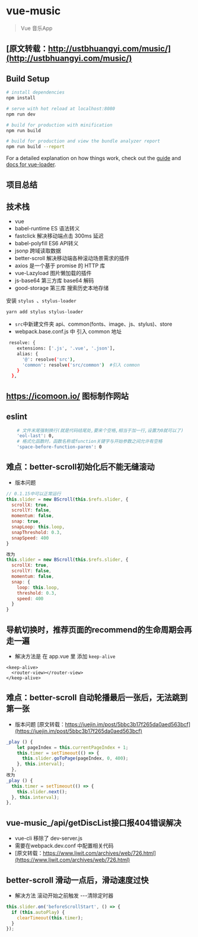 # vue-music

>  Vue 音乐App
## [原文转载：http://ustbhuangyi.com/music/](http://ustbhuangyi.com/music/)

## Build Setup

``` bash
# install dependencies
npm install

# serve with hot reload at localhost:8080
npm run dev

# build for production with minification
npm run build

# build for production and view the bundle analyzer report
npm run build --report
```

For a detailed explanation on how things work, check out the [guide](http://vuejs-templates.github.io/webpack/) and [docs for vue-loader](http://vuejs.github.io/vue-loader).

## 项目总结
## 技术栈
* vue
* babel-runtime    ES 语法转义
* fastclick  解决移动端点击 300ms 延迟
* babel-polyfill  ES6 API转义
* jsonp  跨域读取数据
* better-scroll 解决移动端各种滚动场景需求的插件
* axios 是一个基于 promise 的 HTTP 库
* vue-Lazyload 图片懒加载的插件
* js-base64 第三方库 base64 解码
* good-storage 第三库 搜索历史本地存储

安装 `stylus `、`stylus-loader`
```bash
yarn add stylus stylus-loader
```
* `src`中新建文件夹 api、common(fonts、image、js、stylus)、store
* webpack.base.conf.js 中 引入 common 地址
```bash
 resolve: {
    extensions: ['.js', '.vue', '.json'],
    alias: {
      '@': resolve('src'),
      'common': resolve('src/common')  #引入 common
    }
  },
```
## https://icomoon.io/ 图标制作网站

## eslint
```bash
    # 文件末尾强制换行(就是代码结尾处,要来个空格,相当于加一行,设置为0就可以了) 
    'eol-last': 0,
    # 格式化函数时，函数名称或function关键字与开始参数之间允许有空格
    'space-before-function-paren': 0
```

## 难点：better-scroll初始化后不能无缝滚动
  * 版本问题
  ```javascript
  // 0.1.15中可以正常运行
  this.slider = new BScroll(this.$refs.slider, {
    scrollX: true,
    scrollY: false,
    momentum: false,
    snap: true,
    snapLoop: this.loop,
    snapThreshold: 0.3,
    snapSpeed: 400
  }

  改为
  this.slider = new BScroll(this.$refs.slider, {
    scrollX: true,
    scrollY: false,
    momentum: false,
    snap: {
      loop: this.loop,
      threshold: 0.3,
      speed: 400
    }
  }
  ```

  ## 导航切换时，推荐页面的recommend的生命周期会再走一遍
  * 解决方法是 在 app.vue 里 添加 `keep-alive`
  ```vue
  <keep-alive>
    <router-view></router-view>
  </keep-alive>
  ```

  ## 难点：better-scroll 自动轮播最后一张后，无法跳到第一张
  * 版本问题 [原文转载：https://juejin.im/post/5bbc3b17f265da0aed563bcf](https://juejin.im/post/5bbc3b17f265da0aed563bcf)
  ```javascript
  _play () {
      let pageIndex = this.currentPageIndex + 1;
      this.timer = setTimeout(() => {
        this.slider.goToPage(pageIndex, 0, 400);
      }, this.interval);
    },
  改为
  _play () {
    this.timer = setTimeout(() => {
      this.slider.next();
    }, this.interval);
  },
  ```

  ## vue-music_/api/getDiscList接口报404错误解决
  * vue-cli 移除了 dev-server.js 
  * 需要在webpack.dev.conf 中配置相关代码
  * [原文转载：https://www.ljwit.com/archives/web/726.html](https://www.ljwit.com/archives/web/726.html)

  ## better-scroll 滑动一点后，滑动速度过快
  * 解决方法 滚动开始之前触发 ---清除定时器
  ```javascript
  this.slider.on('beforeScrollStart', () => {
    if (this.autoPlay) {
      clearTimeout(this.timer);
    }
  });
  ```